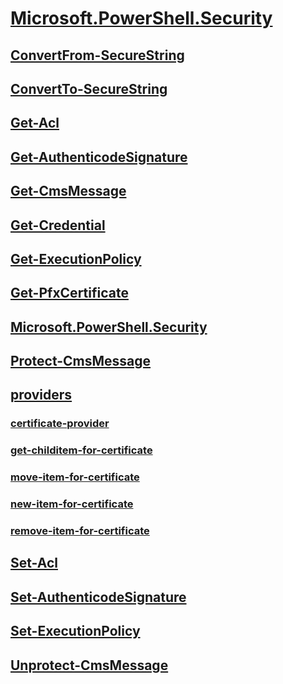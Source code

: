 #  [Microsoft.PowerShell.Security](Microsoft.PowerShell.Security.md)
##  [ConvertFrom-SecureString](convertfrom-securestring.md)
##  [ConvertTo-SecureString](convertto-securestring.md)
##  [Get-Acl](get-acl.md)
##  [Get-AuthenticodeSignature](get-authenticodesignature.md)
##  [Get-CmsMessage](get-cmsmessage.md)
##  [Get-Credential](get-credential.md)
##  [Get-ExecutionPolicy](get-executionpolicy.md)
##  [Get-PfxCertificate](get-pfxcertificate.md)
##  [Microsoft.PowerShell.Security](microsoft.powershell.security.md)
##  [Protect-CmsMessage](protect-cmsmessage.md)
##  [providers]()
###  [certificate-provider](providers/certificate-provider.md)
###  [get-childitem-for-certificate](providers/get-childitem-for-certificate.md)
###  [move-item-for-certificate](providers/move-item-for-certificate.md)
###  [new-item-for-certificate](providers/new-item-for-certificate.md)
###  [remove-item-for-certificate](providers/remove-item-for-certificate.md)
##  [Set-Acl](set-acl.md)
##  [Set-AuthenticodeSignature](set-authenticodesignature.md)
##  [Set-ExecutionPolicy](set-executionpolicy.md)
##  [Unprotect-CmsMessage](unprotect-cmsmessage.md)
